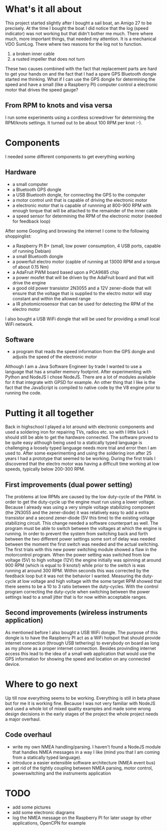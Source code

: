 # What's it all about
This project started slightly after I bought a sail boat, an Amigo 27 to be precisely.
At the time I bought the boat I did notice that the log (speed indicator) was not working
but that didn't bother me much. There where much, more important things, that needed my
attention. It is a mechanical VDO SumLog. There where two reasons for the log not to function.

1. a broken inner cable
2. a rusted impeller that does not turn

These two causes combined with the fact that replacement parts are hard to get your hands on
and the fact that I had a spare GPS Bluetooth dongle started me thinking. What if I can use
the GPS dongle for determining the speed and have a small (like a Raspberry PI) computer
control a electronic motor that drives the speed gauge?

## From RPM to knots and visa versa
I run some experiments using a cordless screwdriver for determining the RPM/knots settings.
It turned out to be about 100 RPM per knot :-). 

# Components
I needed some different components to get everything working

## Hardware
* a small computer
* a Bluetooth GPS dongle
* a USB Bluetooth dongle, for connecting the GPS to the computer
* a motor control unit that is capable of driving the electronic motor
* a electronic motor that is capable of runnning at 800-900 RPM with enough torque that will
be attached to the remainder of the inner cable
* a speed sensor for determining the RPM of the electronic motor (needed for feedback loop)

After some Googling and browsing the internet I come to the following shoppinglist:

* a Raspberry PI B+ (small, low power consumption, 4 USB ports, capable of running Debian)
* a small Bluetooth dongle
* a powerfull electro motor (capble of running at 13000 RPM and a torque of about 0.15 Nm)
* a AdaFruit PWM board based upon a PCA9685 chip
* a power mosfet that will be driven by the AdaFruit board and that will drive the engine
* a good old power transistor 2N3055 and a 12V zener-diode that will ensure that the voltage that
is supplied to the electro motor will stay constant and within the allowed range
* a IR photomicrosensor that can be used for detecting the RPM of the electro motor

I also bought a USB WiFi dongle that will be used for providing a small local WiFi network.  

## Software
* a program that reads the speed information from the GPS dongle and adjusts the speed of
the electronic motor

Although I am a Java Software Engineer by trade I wanted to use a language that has a smaller
memory footprint. After experimenting with Python and NodeJS I chose NodeJS. There are a
lot of modules available for it that integrate with GPSD for example. An other thing that I
like is the fact that the JavaScript is compiled to native code by the V8 engine prior to
running the code.

# Putting it all together
Back in highschool I played a lot around with electronic components and used a soldering iron
for repairing TVs, radios etc. so with I little luck I should still be able to get the
hardware connected. The software proved to be quite easy although being used to a statically
typed language is challenging a loosely typed language needs more trial and error then I am
used to. After some experimenting and using the soldering iron after 25 years I had a prototype
that seemed to be working. During the first trials I discovered that the electro motor was
having a difficult time working at low speeds, typically below 200-300 RPM.

## First improvements (dual power setting)
The problems at low RPMs are caused by the low duty-cycle of the PWM. In order to get the
duty-cycle up the engine must run using a lower voltage. Because I already was using a very
simple voltage stabilizing component (the 2N3055 and the zener-diode) it was relatively easy
to add a extra transistor and a second zener-diode (5V this time) to the existing voltage
stabilizing circuit. This change needed a software counterpart as well. The program must be
able to switch between the voltages at which the engine is running. In order to prevent the
system from switching back and forth between the two different power settings some sort of
delay was needed between the moment the first switch was needed and the actual switching.
The first trials with this new power switching module showed a flaw in the motorcontrol
program. When the power setting was switched from low voltage (5V) to high voltage (12V)
the engine initially was spinning at around 900 RPM (which is equal to 9 knots!) while
prior to the switch is was running at around 300 RPM. Within seconds this was corrected by
the feedback loop but it was not the behavior I wanted. Measuring the duty-cycle at low
voltage and high voltage with the some target RPM showed that there seems to be a 10 to 3
ratio between the duty-cycles. With the control program correcting the duty-cycle when
switching between the power settings lead to a small jitter that is for now within
acceptable ranges.  

## Second improvements (wireless instruments application)
As mentioned before I also bought a USB WiFi dongle. The purpose of this dongle is to have
the Raspberry PI act as a WiFi hotspot that should provide internet connection (through USB
tethering) to everybody on board as long as my phone as a proper internet connection.
Besides provinding internet access this lead to the idea of a small web application that
would use the GPS information for showing the speed and location on any connected device.

# Where to go next
Up till now everything seems to be working. Everything is still in beta phase but for me it
is working fine. Because I was not very familiar with NodeJS and used a whole lot of mixed
quality examples and made some wrong design decisions in the early stages of the project
the whole project needs a major overhaul.

## Code overhaul
* write my own NMEA handling/parsing. I haven't found a NodeJS module that handles NMEA
messages in a way I like (mind you that I am coming from a statically typed language).
* introduce a easier extensible software architecture (NMEA event bus)
* get rid of the tightly coupling between NMEA parsing, motor control, powerswitching and
the instruments application

# TODO
* add some pictures
* add some electronic diagrams
* log the NMEA message on the Raspberry PI for later usage by other applications, OpenCPN
for example